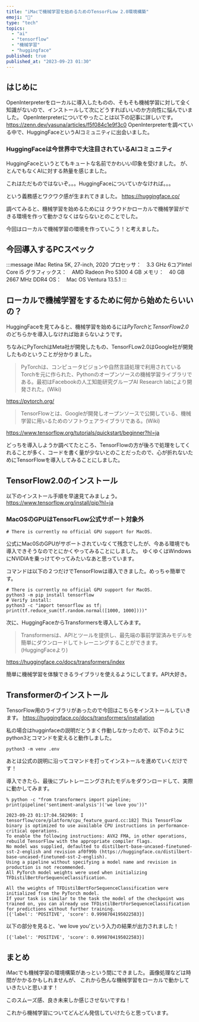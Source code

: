 ```yaml
---
title: "iMacで機械学習を始めるためのTensorFLow 2.0環境構築"
emoji: "🤗"
type: "tech"
topics:
  - "ai"
  - "tensorflow"
  - "機械学習"
  - "huggingface"
published: true
published_at: "2023-09-23 01:30"
---
```


## はじめに
OpenInterpreterをローカルに導入したものの、そもそも機械学習に対して全く知識がないので、インストールして次にどうすればいいのか方向性に悩んでいました。
OpenInterpreterについてやったことは以下の記事に詳しいです。
https://zenn.dev/yasuna/articles/f5f084c1e9f3c0
OpenInterpreterを調べている中で、HuggingFaceというAIコミュニティに出会いました。

### HuggingFaceは今世界中で大注目されているAIコミュニティ
HuggingFaceというとてもキュートな名前でかわいい印象を受けました。
が、とんでもなくAIに対する熱量を感じました。

これはただものではないぞ。。。HuggingFaceについていかなければ。。。

という義務感とワクワク感が生まれてきました。
https://huggingface.co/

調べてみると、機械学習を始めるためには
クラウドかローカルで機械学習ができる環境を作って動かさなくはならないとのことでした。

今回はローカルで機械学習の環境を作っていこう！と考えました。

## 今回導入するPCスペック
:::message
iMac Retina 5K, 27-inch, 2020
プロセッサ：　3.3 GHz 6コアIntel Core i5
グラフィックス：　AMD Radeon Pro 5300 4 GB
メモリ：　40 GB 2667 MHz DDR4
OS：　Mac OS Ventura 13.5.1
:::

## ローカルで機械学習をするために何から始めたらいいの？
HuggingFaceを見てみると、機械学習を始めるには*PyTorch*と*TensorFlow2.0*のどちらかを導入しなければ始まらないようです。

ちなみにPyTorchはMeta社が開発したもの、TensorFLow2.0はGoogle社が開発したものということが分かりました。

>PyTorchは、コンピュータビジョンや自然言語処理で利用されているTorchを元に作られた、Pythonのオープンソースの機械学習ライブラリである。最初はFacebookの人工知能研究グループAI Research labにより開発された。(Wiki)

https://pytorch.org/

>TensorFlowとは、Googleが開発しオープンソースで公開している、機械学習に用いるためのソフトウェアライブラリである。(Wiki)

https://www.tensorflow.org/tutorials/quickstart/beginner?hl=ja

どっちを導入しようか調べてたところ、TensorFlowの方が後ろで処理をしてくれることが多く、コードを書く量が少ないとのことだったので、心が折れないためにTensorFlowを導入してみることにしました。

## TensorFlow2.0のインストール
以下のインストール手順を早速見てみましょう。
https://www.tensorflow.org/install/pip?hl=ja

### MacOSのGPUはTensorFLow公式サポート対象外
```
# There is currently no official GPU support for MacOS.
```
公式にMac0SのGPUがサポートされていなくて残念でしたが、今ある環境でも導入できそうなのでとにかくやってみることにしました。
ゆくゆくはWindowsにNVIDIAを乗っけてやってみたいなあと思っています。

コマンドは以下の２つだけでTensorFlowは導入できました。めっちゃ簡単です。
```
# There is currently no official GPU support for MacOS.
python3 -m pip install tensorflow
# Verify install:
python3 -c "import tensorflow as tf; print(tf.reduce_sum(tf.random.normal([1000, 1000])))"
```

次に、HuggingFaceからTransformersを導入してみます。

>Transformersは、APIとツールを提供し、最先端の事前学習済みモデルを簡単にダウンロードしてトレーニングすることができます。(HuggingFaceより)

https://huggingface.co/docs/transformers/index

簡単に機械学習を体験できるライブラリを使えるようにしてます。API大好き。

## Transformerのインストール
TensorFlow用のライブラリがあったので今回はこちらをインストールしていきます。
https://huggingface.co/docs/transformers/installation

私の場合はhugginfaceの説明だとうまく作動しなかったので、以下のようにpython3とコマンドを変えると動作しました。
```
python3 -m venv .env
```

あとは公式の説明に沿ってコマンドを打ってインストールを進めていくだけです！

導入できたら、最後にプレトレーニングされたモデルをダウンロードして、実際に動かしてみます。

```
% python -c "from transformers import pipeline; print(pipeline('sentiment-analysis')('we love you'))" 

2023-09-23 01:17:04.582969: I tensorflow/core/platform/cpu_feature_guard.cc:182] This TensorFlow binary is optimized to use available CPU instructions in performance-critical operations.
To enable the following instructions: AVX2 FMA, in other operations, rebuild TensorFlow with the appropriate compiler flags.
No model was supplied, defaulted to distilbert-base-uncased-finetuned-sst-2-english and revision af0f99b (https://huggingface.co/distilbert-base-uncased-finetuned-sst-2-english).
Using a pipeline without specifying a model name and revision in production is not recommended.
All PyTorch model weights were used when initializing TFDistilBertForSequenceClassification.

All the weights of TFDistilBertForSequenceClassification were initialized from the PyTorch model.
If your task is similar to the task the model of the checkpoint was trained on, you can already use TFDistilBertForSequenceClassification for predictions without further training.
[{'label': 'POSITIVE', 'score': 0.9998704195022583}]
```

以下の部分を見ると、'we love you'という入力の結果が出力されました！
```
[{'label': 'POSITIVE', 'score': 0.9998704195022583}]
```

## まとめ
iMacでも機械学習の環境構築があっという間にできました。
画像処理などは時間がかかるかもしれませんが、
これから色んな機械学習をローカルで動かしていきたいと思います！

このスムーズ感、良き未来しか感じさせないですね！

これから機械学習についてどんどん発信していけたらと思っています。

